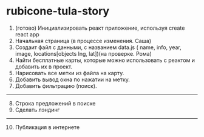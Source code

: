 # rubicone-tula-story

1. (готово) Инициализировать реакт приложение, используя create react app
2. Начальная страница (в процессе изменения. Саша)
3. Создаит файл с данными, с названием data.js ( name, info, year, image, locations[objects lng, lat])(на проверке. Рома)
4. Найти бесплатные карты, которые можно использовать с реактом и добавить их в проект.
5. Нарисовать все метки из файла на карту.
6. Добавить вывод окна по нажатии на метку.
7. Добавить фильтрацию (поиск).
-------------------------------------------
8. Строка предложений в поиске
9. Сделать лэндинг 
-------------------------------------------
10. Публикация в интернете
